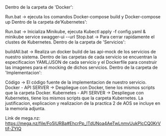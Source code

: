 Dentro de la carpeta de 'Docker':

Run.bat -> ejecuta los comandos Docker-compose build y Docker-compose up
Dentro de la carpeta de'Kubernetes':

Run.bat -> Inicializa Minikube, ejecuta Kubectl apply -f config.yaml & minikube service swagger-ui --url
Stop.bat -> Para cerrar rapidamente el clustes de Kubernetes.
Dentro de la carpeta de 'Servicios':

buildAll.bat -> Realiza un docker build de las api-mock de los servicios de nuestro sistema. Dentro de las carpetas de cada servicio se encuentran la especificacion YAML/JSON de cada servicio y el Dockerfile para construir las imagenes para el mocking de dichos servicios.
Dentro de la carpeta de 'Implementacion':

Código -> El código fuente de la implementacion de nuestro servicio.
Docker - API SERVER -> Despliegue con Docker, tiene los mismos scripts que la carpeta Docker.
Kubernetes - API SERVER -> Despliegue con Kubernetes, tiene los mismos scripts que la carpeta Kubernetes.
La justificacion, explicacion y realizacion de la practica 2 de AOS se incluye en la memoria adjunta.

Link de mega.nz: https://mega.nz/file/Fo5lURBa#EhcrPp_lTdUNoa4AeTwLnmvUukPlcCQ0KrVtif-ZYIQ